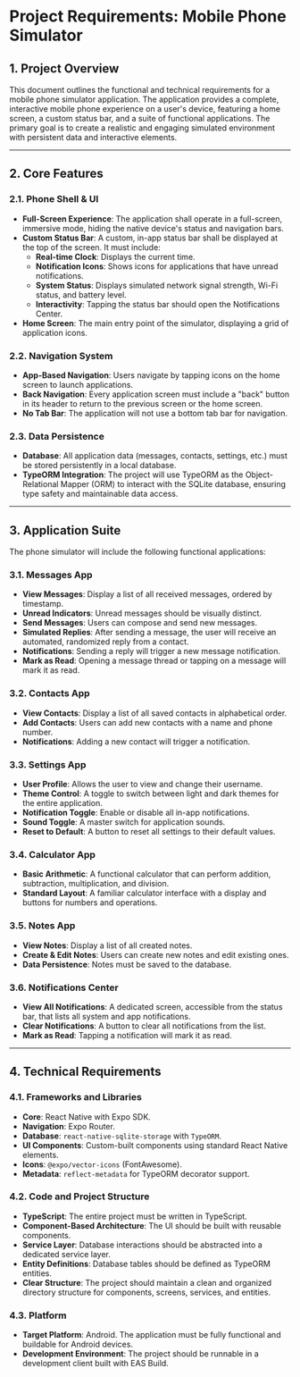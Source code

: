 # Project Requirements: Mobile Phone Simulator

## 1. Project Overview

This document outlines the functional and technical requirements for a mobile phone simulator application. The application provides a complete, interactive mobile phone experience on a user's device, featuring a home screen, a custom status bar, and a suite of functional applications. The primary goal is to create a realistic and engaging simulated environment with persistent data and interactive elements.

---

## 2. Core Features

### 2.1. Phone Shell & UI
- **Full-Screen Experience**: The application shall operate in a full-screen, immersive mode, hiding the native device's status and navigation bars.
- **Custom Status Bar**: A custom, in-app status bar shall be displayed at the top of the screen. It must include:
    - **Real-time Clock**: Displays the current time.
    - **Notification Icons**: Shows icons for applications that have unread notifications.
    - **System Status**: Displays simulated network signal strength, Wi-Fi status, and battery level.
    - **Interactivity**: Tapping the status bar should open the Notifications Center.
- **Home Screen**: The main entry point of the simulator, displaying a grid of application icons.

### 2.2. Navigation System
- **App-Based Navigation**: Users navigate by tapping icons on the home screen to launch applications.
- **Back Navigation**: Every application screen must include a "back" button in its header to return to the previous screen or the home screen.
- **No Tab Bar**: The application will not use a bottom tab bar for navigation.

### 2.3. Data Persistence
- **Database**: All application data (messages, contacts, settings, etc.) must be stored persistently in a local database.
- **TypeORM Integration**: The project will use TypeORM as the Object-Relational Mapper (ORM) to interact with the SQLite database, ensuring type safety and maintainable data access.

---

## 3. Application Suite

The phone simulator will include the following functional applications:

### 3.1. Messages App
- **View Messages**: Display a list of all received messages, ordered by timestamp.
- **Unread Indicators**: Unread messages should be visually distinct.
- **Send Messages**: Users can compose and send new messages.
- **Simulated Replies**: After sending a message, the user will receive an automated, randomized reply from a contact.
- **Notifications**: Sending a reply will trigger a new message notification.
- **Mark as Read**: Opening a message thread or tapping on a message will mark it as read.

### 3.2. Contacts App
- **View Contacts**: Display a list of all saved contacts in alphabetical order.
- **Add Contacts**: Users can add new contacts with a name and phone number.
- **Notifications**: Adding a new contact will trigger a notification.

### 3.3. Settings App
- **User Profile**: Allows the user to view and change their username.
- **Theme Control**: A toggle to switch between light and dark themes for the entire application.
- **Notification Toggle**: Enable or disable all in-app notifications.
- **Sound Toggle**: A master switch for application sounds.
- **Reset to Default**: A button to reset all settings to their default values.

### 3.4. Calculator App
- **Basic Arithmetic**: A functional calculator that can perform addition, subtraction, multiplication, and division.
- **Standard Layout**: A familiar calculator interface with a display and buttons for numbers and operations.

### 3.5. Notes App
- **View Notes**: Display a list of all created notes.
- **Create & Edit Notes**: Users can create new notes and edit existing ones.
- **Data Persistence**: Notes must be saved to the database.

### 3.6. Notifications Center
- **View All Notifications**: A dedicated screen, accessible from the status bar, that lists all system and app notifications.
- **Clear Notifications**: A button to clear all notifications from the list.
- **Mark as Read**: Tapping a notification will mark it as read.

---

## 4. Technical Requirements

### 4.1. Frameworks and Libraries
- **Core**: React Native with Expo SDK.
- **Navigation**: Expo Router.
- **Database**: `react-native-sqlite-storage` with `TypeORM`.
- **UI Components**: Custom-built components using standard React Native elements.
- **Icons**: `@expo/vector-icons` (FontAwesome).
- **Metadata**: `reflect-metadata` for TypeORM decorator support.

### 4.2. Code and Project Structure
- **TypeScript**: The entire project must be written in TypeScript.
- **Component-Based Architecture**: The UI should be built with reusable components.
- **Service Layer**: Database interactions should be abstracted into a dedicated service layer.
- **Entity Definitions**: Database tables should be defined as TypeORM entities.
- **Clear Structure**: The project should maintain a clean and organized directory structure for components, screens, services, and entities.

### 4.3. Platform
- **Target Platform**: Android. The application must be fully functional and buildable for Android devices.
- **Development Environment**: The project should be runnable in a development client built with EAS Build.
